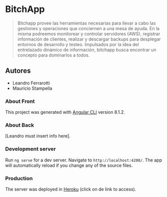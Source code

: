# BitchApp

> Bitchapp provee las herramientas necesarias para llevar a cabo las gestiones y operaciones que conciernen a una mesa de ayuda. En la misma podreemos monitorear y controlar servidores (AWS), registrar información de clientes, realizar y descargar backups para desplegar entornos de desarrollo y testeo. 
Impulsados por la idea del entrelazado dinámico de información, bitchapp busca encontrar un concepto para dominarlos a todos.

## Autores

  - Leandro Ferrarotti
  - Mauricio Stampella

### About Front

This project was generated with [Angular CLI](https://github.com/angular/angular-cli) version 8.1.2.

### About Back

[Leandro must insert info here].

### Development server

Run `ng serve` for a dev server. Navigate to `http://localhost:4200/`. The app will automatically reload if you change any of the source files.

### Production

The server was deployed in [Heroku](https://bitchapp.herokuapp.com/) (click on de link to access).
